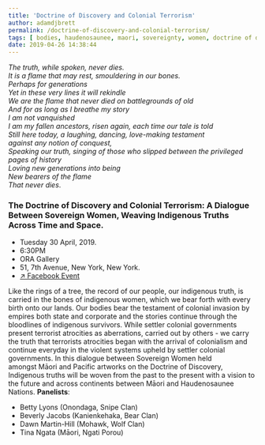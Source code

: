 ```yaml
---
title: 'Doctrine of Discovery and Colonial Terrorism'
author: adamdjbrett
permalink: /doctrine-of-discovery-and-colonial-terrorism/
tags: [	bodies, haudenosaunee, maori, sovereignty, women, doctrine of discovery, un]
date: 2019-04-26 14:38:44
---
```

_The truth, while spoken, never dies._   
_It is a flame that may rest, smouldering in our bones._   
_Perhaps for generations_  
_Yet in these very lines it will rekindle_  
_We are the flame that never died on battlegrounds of old_  
_And for as long as I breathe my story_  
_I am not vanquished_  
_I am my fallen ancestors, risen again, each time our tale is told_  
_Still here today, a laughing, dancing, love-making testament_  
_against any notion of conquest,_  
_Speaking our truth, singing of those who slipped between the privileged pages of history_  
_Loving new generations into being_  
_New bearers of the flame_  
_That never dies_.

### The Doctrine of Discovery and Colonial Terrorism: A Dialogue Between Sovereign Women, Weaving Indigenous Truths Across Time and Space.

*   Tuesday 30 April, 2019.
*   6:30PM
*   ORA Gallery
*   51, 7th Avenue, New York, New York.
*   [↗︎ Facebook Event](https://www.facebook.com/events/619863358419141/)

Like the rings of a tree, the record of our people, our indigenous truth, is carried in the bones of indigenous women, which we bear forth with every birth onto our lands. Our bodies bear the testament of colonial invasion by empires both state and corporate and the stories continue through the bloodlines of indigenous survivors. While settler colonial governments present terrorist atrocities as aberrations, carried out by others - we carry the truth that terrorists atrocities began with the arrival of colonialism and continue everyday in the violent systems upheld by settler colonial governments. In this dialogue between Sovereign Women held amongst Māori and Pacific artworks on the Doctrine of Discovery, Indigenous truths will be woven from the past to the present with a vision to the future and across continents between Māori and Haudenosaunee Nations. **Panelists**:

*   Betty Lyons (Onondaga, Snipe Clan)
*   Beverly Jacobs (Kanienkehaka, Bear Clan)
*   Dawn Martin-Hill (Mohawk, Wolf Clan)
*   Tina Ngata (Māori, Ngati Porou)
